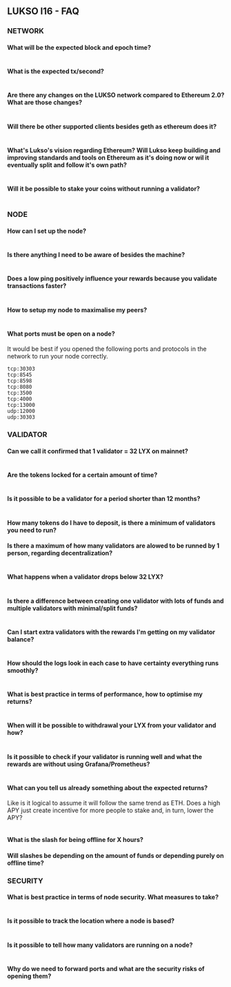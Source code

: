 ## LUKSO l16 - FAQ

### NETWORK

#### What will be the expected block and epoch time?
```
```

#### What is the expected tx/second?
```
```

#### Are there any changes on the LUKSO network compared to Ethereum 2.0? What are those changes?
```
```

#### Will there be other supported clients besides geth as ethereum does it?
```
```

#### What's Lukso's vision regarding Ethereum? Will Lukso keep building and improving standards and tools on Ethereum as it's doing now or wil it eventually split and follow it's own path?
```
```


#### Will it be possible to stake your coins without running a validator?
```
```

### NODE

#### How can I set up the node?
```
```

#### Is there anything I need to be aware of besides the machine?
```
```

#### Does a low ping positively influence your rewards because you validate transactions faster?

```
```

#### How to setup my node to maximalise my peers?
```
```

#### What ports must be open on a node?

It would be best if you opened the following ports and protocols in the network to run your node correctly.

```
tcp:30303
tcp:8545
tcp:8598
tcp:8080
tcp:3500
tcp:4000
tcp:13000
udp:12000
udp:30303
```

### VALIDATOR

#### Can we call it confirmed that 1 validator = 32 LYX on mainnet?
```
```

#### Are the tokens locked for a certain amount of time?
```
```

#### Is it possible to be a validator for a period shorter than 12 months?
```
```

#### How many tokens do I have to deposit, is there a minimum of validators you need to run?

#### Is there a maximum of how many validators are alowed to be runned by 1 person, regarding decentralization?
```
```

#### What happens when a validator drops below 32 LYX?
```
```

#### Is there a difference between creating one validator with lots of funds and multiple validators with minimal/split funds?
```
```

#### Can I start extra validators with the rewards I'm getting on my validator balance?
```
```

#### How should the logs look in each case to have certainty everything runs smoothly?
```
```
#### What is best practice in terms of performance, how to optimise my returns?
```
```

#### When will it be possible to withdrawal your LYX from your validator and how?

```
```

#### Is it possible to check if your validator is running well and what the rewards are without using Grafana/Prometheus?
```
```

#### What can you tell us already something about the expected returns?

Like is it logical to assume it will follow the same trend as ETH. Does a high APY just create incentive for more people to stake and, in turn, lower the APY?

```
```

#### What is the slash for being offline for X hours?

#### Will slashes be depending on the amount of funds or depending purely on offline time?

### SECURITY

#### What is best practice in terms of node security. What measures to take?
```
```

#### Is it possible to track the location where a node is based?
``` 
```

#### Is it possible to tell how many validators are running on a node?
```
```

#### Why do we need to forward ports and what are the security risks of opening them?
```
```